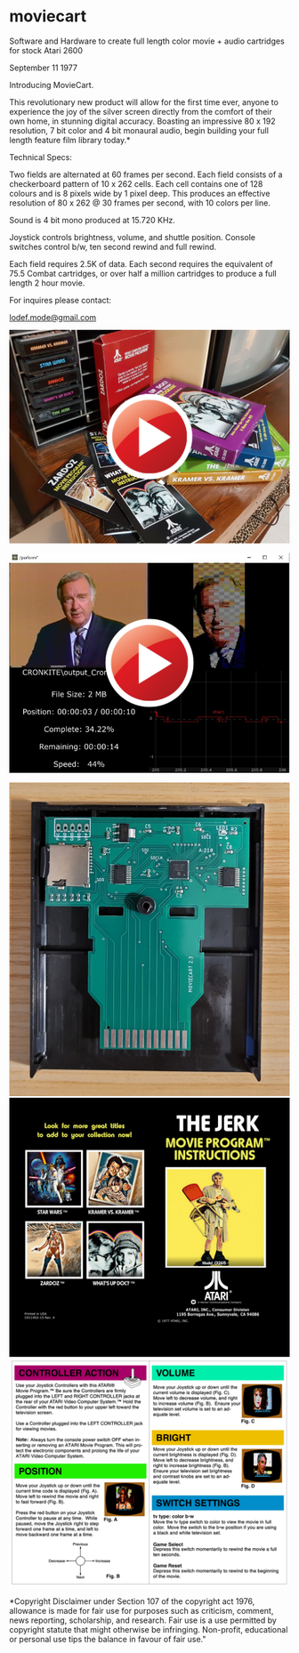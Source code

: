 # moviecart
Software and Hardware to create full length color movie + audio cartridges for stock Atari 2600

September 11 1977

Introducing MovieCart.

This revolutionary new product will allow for the first time ever, anyone to experience the joy of the silver screen directly from the comfort of their own home, in stunning digital accuracy.
Boasting an impressive 80 x 192 resolution, 7 bit color and 4 bit monaural audio, begin building your full length feature film library today.*


Technical Specs:

   Two fields are alternated at 60 frames per second.
   Each field consists of a checkerboard pattern of 10 x 262 cells.
   Each cell contains one of 128 colours and is 8 pixels wide by 1 pixel deep.
   This produces an effective resolution of 80 x 262 @ 30 frames per second, with 10 colors per line.
   
   Sound is 4 bit mono produced at 15.720 KHz.

   Joystick controls brightness, volume, and shuttle position.
   Console switches control b/w, ten second rewind and full rewind.

   Each field requires 2.5K of data.
   Each second requires the equivalent of 75.5 Combat cartridges, or over half a million cartridges to produce a full length 2 hour movie.

For inquires please contact:

lodef.mode@gmail.com

[![Video](docs/screenshot_play.jpg)](https://www.youtube.com/watch?v=PMp-7_ekibU)

[![Video](docs/colorize_play.jpg)](https://youtu.be/7HMz1SYGolY)

![Cart](docs/inside_cart.jpg)
![Booklet](docs/instructions1.jpg)
![Booklet](docs/instructions2.jpg)

*Copyright Disclaimer under Section 107 of the copyright act 1976, allowance is made for fair use for purposes such as criticism, comment, news reporting, scholarship, and research. Fair use is a use permitted by copyright statute that might otherwise be infringing. Non-profit, educational or personal use tips the balance in favour of fair use."

